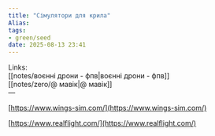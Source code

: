 ```yaml
---
title: "Сімулятори для крила"
Alias: 
tags:
- green/seed
date: 2025-08-13 23:41
---
```

Links:  
[[notes/воєнні дрони - фпв|воєнні дрони - фпв]]  
[[notes/zero/@ мавік|@ мавік]]  
—

[https://www.wings-sim.com/](https://www.wings-sim.com/)

  
  

[https://www.realflight.com/](https://www.realflight.com/)